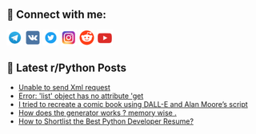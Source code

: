## 🔎 Connect with me:
[<img src="https://github.com/bullbesh/bullbesh/blob/main/images/Telegram.png" width="32" height="32" />](https://t.me/bullbesh)
[<img src="https://github.com/bullbesh/bullbesh/blob/main/images/VK.png" width="32" height="32" />](https://vk.com/bullbesh)
[<img src="https://github.com/bullbesh/bullbesh/blob/main/images/Twitter.png" width="32" height="32" />](https://twitter.com/bullbesh1)
[<img src="https://github.com/bullbesh/bullbesh/blob/main/images/Instagram.png" width="32" height="32" />](https://www.instagram.com/bullbesh)
[<img src="https://github.com/bullbesh/bullbesh/blob/main/images/Reddit.png" width="32" height="32" />](https://www.reddit.com/user/bullbesh)
[<img src="https://github.com/bullbesh/bullbesh/blob/main/images/YouTube.png" width="32" height="32" />](https://www.youtube.com/channel/UCtfjRs6uzgq5mfm8S06WTcg)

## 📕 Latest r/Python Posts
<!-- BLOG-POST-LIST:START -->
- [Unable to send Xml request](https://www.reddit.com/r/Python/comments/wuny5h/unable_to_send_xml_request/)
- [Error: &#39;list&#39; object has no attribute &#39;get](https://www.reddit.com/r/Python/comments/wuns4l/error_list_object_has_no_attribute_get/)
- [I tried to recreate a comic book using DALL-E and Alan Moore’s script](https://www.reddit.com/r/Python/comments/wumy0w/i_tried_to_recreate_a_comic_book_using_dalle_and/)
- [How does the generator works ? memory wise .](https://www.reddit.com/r/Python/comments/wuml5y/how_does_the_generator_works_memory_wise/)
- [How to Shortlist the Best Python Developer Resume?](https://www.reddit.com/r/Python/comments/wum4ap/how_to_shortlist_the_best_python_developer_resume/)
<!-- BLOG-POST-LIST:END -->
